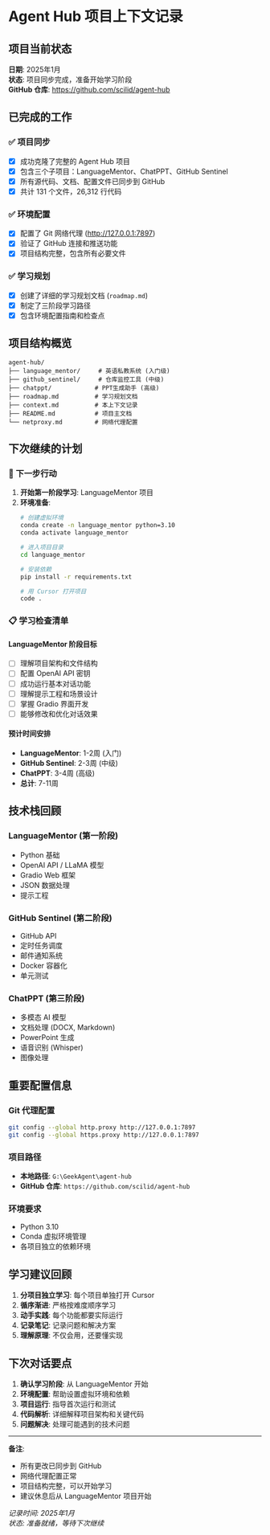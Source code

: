 # Agent Hub 项目上下文记录

## 项目当前状态

**日期**: 2025年1月  
**状态**: 项目同步完成，准备开始学习阶段  
**GitHub 仓库**: https://github.com/scilid/agent-hub

## 已完成的工作

### ✅ 项目同步
- [x] 成功克隆了完整的 Agent Hub 项目
- [x] 包含三个子项目：LanguageMentor、ChatPPT、GitHub Sentinel
- [x] 所有源代码、文档、配置文件已同步到 GitHub
- [x] 共计 131 个文件，26,312 行代码

### ✅ 环境配置
- [x] 配置了 Git 网络代理 (http://127.0.0.1:7897)
- [x] 验证了 GitHub 连接和推送功能
- [x] 项目结构完整，包含所有必要文件

### ✅ 学习规划
- [x] 创建了详细的学习规划文档 (`roadmap.md`)
- [x] 制定了三阶段学习路径
- [x] 包含环境配置指南和检查点

## 项目结构概览

```
agent-hub/
├── language_mentor/     # 英语私教系统 (入门级)
├── github_sentinel/     # 仓库监控工具 (中级)
├── chatppt/            # PPT生成助手 (高级)
├── roadmap.md          # 学习规划文档
├── context.md          # 本上下文记录
├── README.md           # 项目主文档
└── netproxy.md         # 网络代理配置
```

## 下次继续的计划

### 🎯 下一步行动
1. **开始第一阶段学习**: LanguageMentor 项目
2. **环境准备**:
   ```bash
   # 创建虚拟环境
   conda create -n language_mentor python=3.10
   conda activate language_mentor
   
   # 进入项目目录
   cd language_mentor
   
   # 安装依赖
   pip install -r requirements.txt
   
   # 用 Cursor 打开项目
   code .
   ```

### 📋 学习检查清单

#### LanguageMentor 阶段目标
- [ ] 理解项目架构和文件结构
- [ ] 配置 OpenAI API 密钥
- [ ] 成功运行基本对话功能
- [ ] 理解提示工程和场景设计
- [ ] 掌握 Gradio 界面开发
- [ ] 能够修改和优化对话效果

#### 预计时间安排
- **LanguageMentor**: 1-2周 (入门)
- **GitHub Sentinel**: 2-3周 (中级)  
- **ChatPPT**: 3-4周 (高级)
- **总计**: 7-11周

## 技术栈回顾

### LanguageMentor (第一阶段)
- Python 基础
- OpenAI API / LLaMA 模型
- Gradio Web 框架
- JSON 数据处理
- 提示工程

### GitHub Sentinel (第二阶段)
- GitHub API
- 定时任务调度
- 邮件通知系统
- Docker 容器化
- 单元测试

### ChatPPT (第三阶段)
- 多模态 AI 模型
- 文档处理 (DOCX, Markdown)
- PowerPoint 生成
- 语音识别 (Whisper)
- 图像处理

## 重要配置信息

### Git 代理配置
```bash
git config --global http.proxy http://127.0.0.1:7897
git config --global https.proxy http://127.0.0.1:7897
```

### 项目路径
- **本地路径**: `G:\GeekAgent\agent-hub`
- **GitHub 仓库**: `https://github.com/scilid/agent-hub`

### 环境要求
- Python 3.10
- Conda 虚拟环境管理
- 各项目独立的依赖环境

## 学习建议回顾

1. **分项目独立学习**: 每个项目单独打开 Cursor
2. **循序渐进**: 严格按难度顺序学习
3. **动手实践**: 每个功能都要实际运行
4. **记录笔记**: 记录问题和解决方案
5. **理解原理**: 不仅会用，还要懂实现

## 下次对话要点

1. **确认学习阶段**: 从 LanguageMentor 开始
2. **环境配置**: 帮助设置虚拟环境和依赖
3. **项目运行**: 指导首次运行和测试
4. **代码解析**: 详细解释项目架构和关键代码
5. **问题解决**: 处理可能遇到的技术问题

---

**备注**: 
- 所有更改已同步到 GitHub
- 网络代理配置正常
- 项目结构完整，可以开始学习
- 建议休息后从 LanguageMentor 项目开始

*记录时间: 2025年1月*  
*状态: 准备就绪，等待下次继续* 